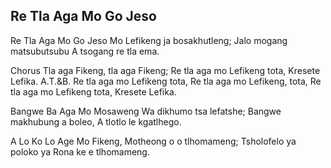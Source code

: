 ## Re Tla Aga Mo Go Jeso

Re Tla Aga Mo Go Jeso Mo
Lefikeng ja bosakhutleng;
Jalo mogang matsubutsubu
A tsogang re tla ema.

Chorus
Tla aga Fikeng, tla aga Fikeng;
Re tla aga mo Lefikeng tota, Kresete Lefika.
A.T.&B.
Re tla aga mo Lefikeng tota,
Re tla aga mo Lefikeng, tota,
Re tla aga mo Lefikeng tota, Kresete Lefika.

Bangwe Ba Aga Mo Mosaweng
Wa dikhumo tsa lefatshe;
Bangwe makhubung a boleo,
A tlotlo le kgatlhego.

A Lo Ko Lo Age Mo Fikeng,
Motheong o o tlhomameng;
Tsholofelo ya poloko ya
Rona ke e tlhomameng.

